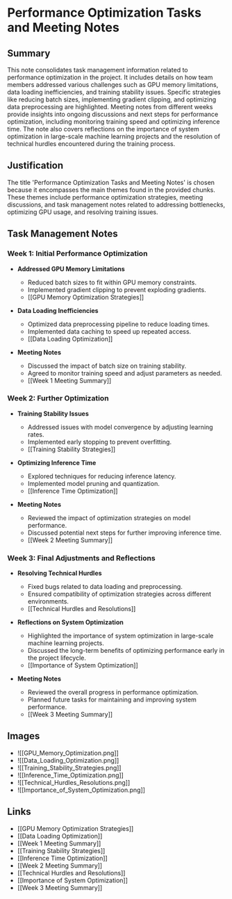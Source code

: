 # Performance Optimization Tasks and Meeting Notes

## Summary
This note consolidates task management information related to performance optimization in the project. It includes details on how team members addressed various challenges such as GPU memory limitations, data loading inefficiencies, and training stability issues. Specific strategies like reducing batch sizes, implementing gradient clipping, and optimizing data preprocessing are highlighted. Meeting notes from different weeks provide insights into ongoing discussions and next steps for performance optimization, including monitoring training speed and optimizing inference time. The note also covers reflections on the importance of system optimization in large-scale machine learning projects and the resolution of technical hurdles encountered during the training process.

## Justification
The title 'Performance Optimization Tasks and Meeting Notes' is chosen because it encompasses the main themes found in the provided chunks. These themes include performance optimization strategies, meeting discussions, and task management notes related to addressing bottlenecks, optimizing GPU usage, and resolving training issues.

## Task Management Notes

### Week 1: Initial Performance Optimization
- **Addressed GPU Memory Limitations**
  - Reduced batch sizes to fit within GPU memory constraints.
  - Implemented gradient clipping to prevent exploding gradients.
  - [[GPU Memory Optimization Strategies]]

- **Data Loading Inefficiencies**
  - Optimized data preprocessing pipeline to reduce loading times.
  - Implemented data caching to speed up repeated access.
  - [[Data Loading Optimization]]

- **Meeting Notes**
  - Discussed the impact of batch size on training stability.
  - Agreed to monitor training speed and adjust parameters as needed.
  - [[Week 1 Meeting Summary]]

### Week 2: Further Optimization
- **Training Stability Issues**
  - Addressed issues with model convergence by adjusting learning rates.
  - Implemented early stopping to prevent overfitting.
  - [[Training Stability Strategies]]

- **Optimizing Inference Time**
  - Explored techniques for reducing inference latency.
  - Implemented model pruning and quantization.
  - [[Inference Time Optimization]]

- **Meeting Notes**
  - Reviewed the impact of optimization strategies on model performance.
  - Discussed potential next steps for further improving inference time.
  - [[Week 2 Meeting Summary]]

### Week 3: Final Adjustments and Reflections
- **Resolving Technical Hurdles**
  - Fixed bugs related to data loading and preprocessing.
  - Ensured compatibility of optimization strategies across different environments.
  - [[Technical Hurdles and Resolutions]]

- **Reflections on System Optimization**
  - Highlighted the importance of system optimization in large-scale machine learning projects.
  - Discussed the long-term benefits of optimizing performance early in the project lifecycle.
  - [[Importance of System Optimization]]

- **Meeting Notes**
  - Reviewed the overall progress in performance optimization.
  - Planned future tasks for maintaining and improving system performance.
  - [[Week 3 Meeting Summary]]

## Images
- ![[GPU_Memory_Optimization.png]]
- ![[Data_Loading_Optimization.png]]
- ![[Training_Stability_Strategies.png]]
- ![[Inference_Time_Optimization.png]]
- ![[Technical_Hurdles_Resolutions.png]]
- ![[Importance_of_System_Optimization.png]]

## Links
- [[GPU Memory Optimization Strategies]]
- [[Data Loading Optimization]]
- [[Week 1 Meeting Summary]]
- [[Training Stability Strategies]]
- [[Inference Time Optimization]]
- [[Week 2 Meeting Summary]]
- [[Technical Hurdles and Resolutions]]
- [[Importance of System Optimization]]
- [[Week 3 Meeting Summary]]
